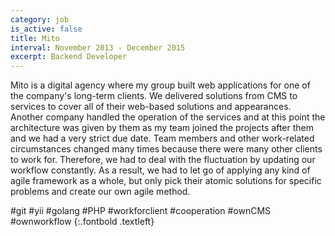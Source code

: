 ```yaml
---
category: job
is_active: false
title: Mito
interval: November 2013 - December 2015
excerpt: Backend Developer
---
```


Mito is a digital agency where my group built web applications for one of the company's long-term clients.
We delivered solutions from CMS to services to cover all of their web-based solutions and appearances.
Another company handled the operation of the services and at this point the architecture was given by them as my team joined the projects after them and we had a very strict due date.
Team members and other work-related circumstances changed many times because there were many other clients to work for. Therefore, we had to deal with the fluctuation by updating our workflow constantly.
As a result, we had to let go of applying any kind of agile framework as a whole, but only pick their atomic solutions for specific problems and create our own agile method.

#git #yii #golang #PHP #workforclient #cooperation #ownCMS #ownworkflow
{:.fontbold .textleft}

